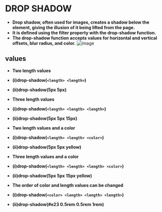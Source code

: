 # DROP SHADOW
- **Drop shadow, often used for images, creates a shadow below the element, giving the illusion of it being lifted from the page.** 
- **It is defined using the filter property with the drop-shadow function.**
- **The drop-shadow function accepts values for horizontal and vertical offsets, blur radius, and color.**
![image](https://github.com/user-attachments/assets/4e7e126b-bab4-457d-813b-95beda942453)
## values  
- **Two length values**
- **(i)drop-shadow(``` <length> <length> ```)**
- **(ii)drop-shadow(5px 5px)**
- **Three length values**
- **(i)drop-shadow(``` <length> <length> <length> ```)**
- **(ii)drop-shadow(5px 5px 15px)**
- **Two length values and a color**
- **(i)drop-shadow(``` <length> <length> <color> ```)**
- **(ii)drop-shadow(5px 5px yellow)**

- **Three length values and a color**
- **(i)drop-shadow(``` <length> <length> <length> <color> ```)**
- **(ii)drop-shadow(5px 5px 15px yellow)**

- **The order of color and length values can be changed**
- **(i)drop-shadow(``` <color> <length> <length> <length> ```)**
- **(ii)drop-shadow(#e23 0.5rem 0.5rem 1rem)**
